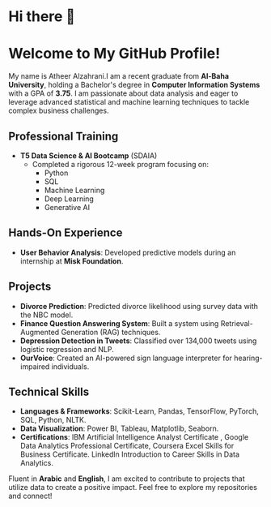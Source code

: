 # Hi there 👋
# Welcome to My GitHub Profile!
My name is Atheer Alzahrani.I am a recent graduate from **Al-Baha University**, holding a Bachelor's degree in **Computer Information Systems** with a GPA of **3.75**. I am passionate about data analysis and eager to leverage advanced statistical and machine learning techniques to tackle complex business challenges.

## Professional Training

- **T5 Data Science & AI Bootcamp** (SDAIA)
  - Completed a rigorous 12-week program focusing on:
    - Python
    - SQL
    - Machine Learning
    - Deep Learning
    - Generative AI

## Hands-On Experience

- **User Behavior Analysis**: Developed predictive models during an internship at **Misk Foundation**.

## Projects

- **Divorce Prediction**: Predicted divorce likelihood using survey data with the NBC model.
- **Finance Question Answering System**: Built a system using Retrieval-Augmented Generation (RAG) techniques.
- **Depression Detection in Tweets**: Classified over 134,000 tweets using logistic regression and NLP.
- **OurVoice**: Created an AI-powered sign language interpreter for hearing-impaired individuals.

## Technical Skills

- **Languages & Frameworks**: Scikit-Learn, Pandas, TensorFlow, PyTorch, SQL, Python, NLTK.
- **Data Visualization**: Power BI, Tableau, Matplotlib, Seaborn.
- **Certifications**: IBM Artificial Intelligence Analyst Certificate , Google Data Analytics
Professional Certificate, Coursera Excel Skills for Business Certificate. Linkedln
Introduction to Career Skills in Data Analytics.

Fluent in **Arabic** and **English**, I am excited to contribute to projects that utilize data to create a positive impact. Feel free to explore my repositories and connect!




